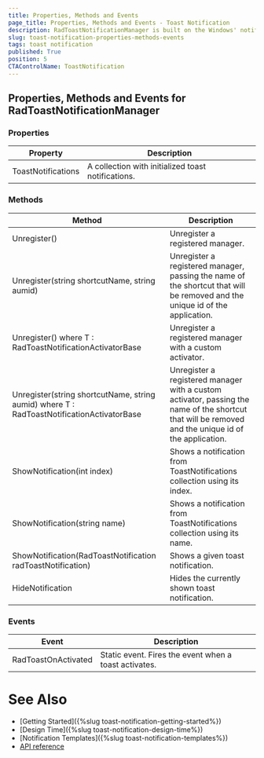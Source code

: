 ```yaml
---
title: Properties, Methods and Events
page_title: Properties, Methods and Events - Toast Notification
description: RadToastNotificationManager is built on the Windows' notification system, making it easier for our customers to create and manage notifications.  
slug: toast-notification-properties-methods-events
tags: toast notification
published: True
position: 5 
CTAControlName: ToastNotification
---
```


## Properties, Methods and Events for RadToastNotificationManager

### Properties

|Property|Description|
|----|----|
|ToastNotifications|A collection with initialized toast notifications.|

### Methods

|Method|Description|
|----|----|
|Unregister()|Unregister a registered manager.|
|Unregister(string shortcutName, string aumid)|Unregister a registered manager, passing the name of the shortcut that will be removed and the unique id of the application.|
|Unregister<T>() where T : RadToastNotificationActivatorBase|Unregister a registered manager with a custom activator.|
|Unregister<T>(string shortcutName, string aumid) where T : RadToastNotificationActivatorBase|Unregister a registered manager with a custom activator, passing the name of the shortcut that will be removed and the unique id of the application.|
|ShowNotification(int index)|Shows a notification from ToastNotifications collection using its index.|
|ShowNotification(string name)|Shows a notification from ToastNotifications collection using its name.|
|ShowNotification(RadToastNotification radToastNotification)|Shows a given toast notification.|
|HideNotification|Hides the currently shown toast notification.|

### Events

|Event|Description|
|----|----|
|RadToastOnActivated |Static event. Fires the event when a toast activates.|

# See Also

* [Getting Started]({%slug toast-notification-getting-started%})
* [Design Time]({%slug toast-notification-design-time%})
* [Notification Templates]({%slug toast-notification-templates%})
* [API reference](https://docs.telerik.com/devtools/winforms/api/telerik.wincontrols.ui.radtoastnotificationmanager)
 
        
